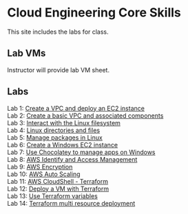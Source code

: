 # Cloud Engineering Core Skills

This site includes the labs for class.


## Lab VMs  
[//]: # (https://docs.google.com/spreadsheets/d/1psMAAPxgHq9wpZVftao9UT8MIWR1xljq-WB8aOiVBRI/edit?usp=sharing)  
Instructor will provide lab VM sheet.

## Labs

Lab 1: [Create a VPC and deploy an EC2 instance](labs/aws_vpc_ec2)  
Lab 2: [Create a basic VPC and associated components](labs/aws_create_vpc)  
Lab 3: [Interact with the Linux filesystem](labs/linux_filesystem)  
Lab 4: [Linux directories and files](labs/linux_directories/)  
Lab 5: [Manage packages in Linux](labs/linux_packages/)  
Lab 6: [Create a Windows EC2 instance](labs/windows_ec2/)  
Lab 7: [Use Chocolatey to manage apps on Windows](labs/windows_chocolatey/)  
Lab 8: [AWS Identify and Access Management](labs/aws_iam/)  
Lab 9: [AWS Encryption](labs/aws_encryption/)  
Lab 10: [AWS Auto Scaling](labs/aws_ec2_autoscaling/)  
Lab 11: [AWS CloudShell - Terraform](labs/tf_cloudshell)  
Lab 12: [Deploy a VM with Terraform](labs/tf-first-instance/)  
Lab 13: [Use Terraform variables](labs/tf-variables-and-output/)  
Lab 14: [Terraform multi resource deployment](labs/tf-more-variables/)  

